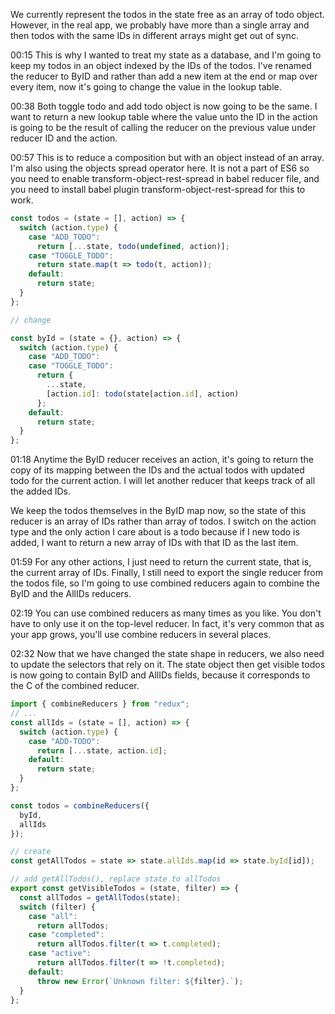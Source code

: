 We currently represent the todos in the state free as an array of todo object. However, in the real app, we probably have more than a single array and then todos with the same IDs in different arrays might get out of sync.

00:15 This is why I wanted to treat my state as a database, and I'm going to keep my todos in an object indexed by the IDs of the todos. I've renamed the reducer to ByID and rather than add a new item at the end or map over every item, now it's going to change the value in the lookup table.

00:38 Both toggle todo and add todo object is now going to be the same. I want to return a new lookup table where the value unto the ID in the action is going to be the result of calling the reducer on the previous value under reducer ID and the action.

00:57 This is to reduce a composition but with an object instead of an array. I'm also using the objects spread operator here. It is not a part of ES6 so you need to enable transform-object-rest-spread in babel reducer file, and you need to install babel plugin transform-object-rest-spread for this to work.

```js
const todos = (state = [], action) => {
  switch (action.type) {
    case "ADD_TODO":
      return [...state, todo(undefined, action)];
    case "TOGGLE_TODO":
      return state.map(t => todo(t, action));
    default:
      return state;
  }
};

// change

const byId = (state = {}, action) => {
  switch (action.type) {
    case "ADD_TODO":
    case "TOGGLE_TODO":
      return {
        ...state,
        [action.id]: todo(state[action.id], action)
      };
    default:
      return state;
  }
};
```

01:18 Anytime the ByID reducer receives an action, it's going to return the copy of its mapping between the IDs and the actual todos with updated todo for the current action. I will let another reducer that keeps track of all the added IDs.

We keep the todos themselves in the ByID map now, so the state of this reducer is an array of IDs rather than array of todos. I switch on the action type and the only action I care about is a todo because if I new todo is added, I want to return a new array of IDs with that ID as the last item.

01:59 For any other actions, I just need to return the current state, that is, the current array of IDs. Finally, I still need to export the single reducer from the todos file, so I'm going to use combined reducers again to combine the ByID and the AllIDs reducers.

02:19 You can use combined reducers as many times as you like. You don't have to only use it on the top-level reducer. In fact, it's very common that as your app grows, you'll use combine reducers in several places.

02:32 Now that we have changed the state shape in reducers, we also need to update the selectors that rely on it. The state object then get visible todos is now going to contain ByID and AllIDs fields, because it corresponds to the C of the combined reducer.

```js
import { combineReducers } from "redux";
// ...
const allIds = (state = [], action) => {
  switch (action.type) {
    case "ADD-TODO":
      return [...state, action.id];
    default:
      return state;
  }
};

const todos = combineReducers({
  byId,
  allIds
});
```

```js
// create
const getAllTodos = state => state.allIds.map(id => state.byId[id]);

// add getAllTodos(), replace state to allTodos
export const getVisibleTodos = (state, filter) => {
  const allTodos = getAllTodos(state);
  switch (filter) {
    case "all":
      return allTodos;
    case "completed":
      return allTodos.filter(t => t.completed);
    case "active":
      return allTodos.filter(t => !t.completed);
    default:
      throw new Error(`Unknown filter: ${filter}.`);
  }
};
```
